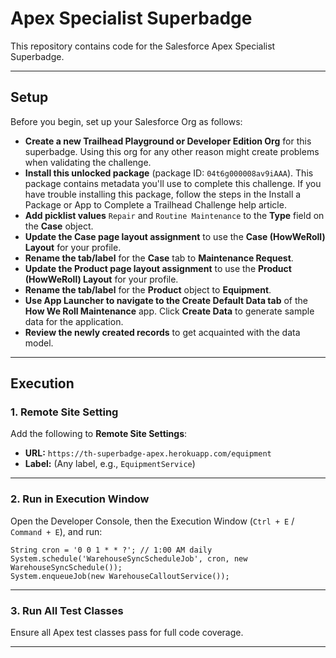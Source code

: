 # Apex Specialist Superbadge

This repository contains code for the Salesforce Apex Specialist Superbadge.

-----

## Setup

Before you begin, set up your Salesforce Org as follows:

  * **Create a new Trailhead Playground or Developer Edition Org** for this superbadge. Using this org for any other reason might create problems when validating the challenge.
  * **Install this unlocked package** (package ID: `04t6g000008av9iAAA`). This package contains metadata you'll use to complete this challenge. If you have trouble installing this package, follow the steps in the Install a Package or App to Complete a Trailhead Challenge help article.
  * **Add picklist values** `Repair` and `Routine Maintenance` to the **Type** field on the **Case** object.
  * **Update the Case page layout assignment** to use the **Case (HowWeRoll) Layout** for your profile.
  * **Rename the tab/label** for the **Case** tab to **Maintenance Request**.
  * **Update the Product page layout assignment** to use the **Product (HowWeRoll) Layout** for your profile.
  * **Rename the tab/label** for the **Product** object to **Equipment**.
  * **Use App Launcher to navigate to the Create Default Data tab** of the **How We Roll Maintenance** app. Click **Create Data** to generate sample data for the application.
  * **Review the newly created records** to get acquainted with the data model.

-----

## Execution

### 1\. Remote Site Setting

Add the following to **Remote Site Settings**:

  * **URL:** `https://th-superbadge-apex.herokuapp.com/equipment`
  * **Label:** (Any label, e.g., `EquipmentService`)

-----

### 2\. Run in Execution Window

Open the Developer Console, then the Execution Window (`Ctrl + E` / `Command + E`), and run:

```apex
String cron = '0 0 1 * * ?'; // 1:00 AM daily
System.schedule('WarehouseSyncScheduleJob', cron, new WarehouseSyncSchedule());
System.enqueueJob(new WarehouseCalloutService());
```

-----

### 3\. Run All Test Classes

Ensure all Apex test classes pass for full code coverage.

-----
